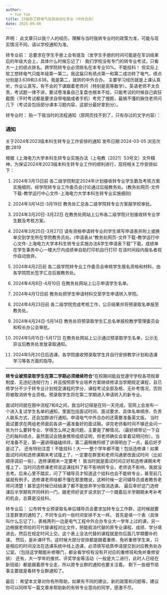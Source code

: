 ```yaml
---
author:
  - Yue Yue
title: 23级软工转电气及其自动化专业（中外合办）
date: 2025-09-06
---
```


声明：
此文章只以我个人的经历，理解与当时我转专业时的政策为准，可能与现实情况不同，请以学校通知为准。


转专业前：
总要求在学生手册上会有提及（发学生手册的时间可能是在军训结束后的年级大会上，具体什么时候忘记了）
我们学校没有专门的转专业考试，只看大一上的绩点排名。跨学院转专业必须排名在本专业10%。不能挂科！
但实际上软工想转电气只能年级第一第二。我这届只有绩点第一和第二成功转了电气，绩点分别是3.639和3.638。我是第二，就转的中外合办。
主要学习经历就是上课认真听，作业认真写，有不会的下课跟着老师问（特别是高等数学）。英语老师不太负责，考试题一律不讲，要试卷准备自己复盘也根本不给，只能考试的时候自己疯狂截图（平时考试都是要求自带电脑或者手机）考完了搜题，最搞不懂的揪住老师问几下（考试会包括部分课本习题内容，这部分最好拿到分）。


转专业时：
贴一下我当时的流程通知（原网页找不到了，只有存过的文字内容）： 

### 通知
关于2024年2023级本科生转专业工作安排的通知
发布日期:2024-03-05
浏览次数:2819

根据《上海电力大学本科生转专业实施办法（上电教〔2021〕53号文）文件精神，为保证2024年2023级本科生转专业工作的顺利进行，现将相关工作安排如下：

1. 2024年3月13日前 各二级学院制定2024年计划接收转专业学生数及考核方案实施细则，经学院转专业工作委员会讨论通过后报教务处。(教务处网页-文件下载-教学运行中心文件-上海电力大学本科生转专业实施细则)

2. 2024年3月14日-3月19日 教务处汇总各二级学院转专业方案报学校审批。

3. 2024年3月20日-3月22日 在教务处网站上公布各二级学院计划接收转专业学生数及考核方案。

4. 2024年3月25日-3月27日 请有资格申请转专业的学生填写申请表并附上或换单交到学生所在学院教务员处。(申请表从“教务处网页-文件下载-教学运行中心文件-上海电力大学本科生转专业实施办法&学生申请表下载”下载，成绩单在学生事务中心一楼大厅内成绩单自助打印机自行打印 在该时间段内报名者视作自动放弃。

5. 2024年4月2日前 各二级学院转专业工作委员会审核学生报名资格和材料，由各学院院长签字汇总后报教务处。

6. 2024年4月8日-4月10日 在教务处网站上公示申请学生名单。

7. 2024年4月12日前 教务处把学生申请材料交至学生申请转入学院。

8. 2024年4月23日前 各二级学院完成考核工作，公示结果并将预录取名单报至教务处。

9. 2024年4月24日-5月14日 教务处将预录取学生汇总名单报校教学管理委员会和校长办公会审批。

10. 2024年5月15日-5月17日 在教务处网站上公示通过预录取学生名单，公示无异议后教务处发放录取通知。

11. 2024年5月20日后选课，各学院接收预录取学生并自行安排教学计划和选课学习等各方面的指导。

---

**转专业被预录取学生在第二学期必须继续符合**“在校期间能自觉遵守学校各项规章制度、无违纪违规行为；并且按照原专业培养方案继续修读当学期规定课程，且已修学分不少于转专业计划规定课程的学分，课程考试全部及格，无补考情况，否则将被取消转专业资格。预录取学生将在第二学期进入申请转入的新专业。

面试时间就在图中流程7和8之间，我当时记得是在同一天完成，官网上会发布一个进入复试学生名单的通知，里面包括面试时间、面试要求、具体名单顺序、负责人联系方式，还会加群进行通知。申请电气中外合办的还需要准备英文版。
当时面试要求在两组老师面前各讲一遍准备好的面试稿，讲完老师看时间不够还会问一些为什么要转专业、学得怎么样之类问题，主要是了解情况。（最好顺带记一下自己的每科绩点，虽然面试会随身携带成绩证明，但老师确实会拿着证明问你）。当时准备不足，第一遍讲得磕磕绊绊，第二遍稍微捋顺了讲得明白了一点，最后好歹是过了。
还有特别注意！不能挂科！大一一整个学年都不能！包括选修课！如果面试时间和选修课期末考试撞上了，一定要在群里和老师沟通更改面试时间（比如顺序调前一些），选修课期末一定要考！
我当时就是面试时间正好和选修课期末考撞上了，当时问选修课老师说这课挂科了影不影响转专业，老师说不影响，我就没去考。后来心里不踏实，问了下辅导员才知道这个挂科也会不能转专业，甚至前几届就有例子。选修课老师啥都不懂在那里瞎说，这种时候一定问辅导员或者教务老师问清楚！甚至这时候已经结课了都不能放弃学分取消选课。
最后幸好这门选修课后半学期有开同样的一门，跟老师好说歹说求到了一个跟着后半学期期末考补考的机会，总算是没挂科。


转专业后：
公布转专业预录取名单后辅导员会要求加转专业工作群，这时候就要注意群里的通知了，不同专业的一些时间安排不太一样。
首先是填一个表（具体叫什么忘记了），表格两列一边是电气工程中外合办专业大一学年上过的课，另一边根据老师给的可代替课程对比文件，把能抵消代替的原专业课程、成绩、学分填进去，然后在规定时间上交。这个表上没法代替的课程就是你后面几学期要补的课。
然后，是补课环节。这时候大部分安排都是跟着重修、免听重修学生来，只是相应的时间没法在选课系统中线上选课，必须填写纸质申请提交到对应教务处办公室。（包括这学期能补修哪门，都全看学校有没有开对应的重修班和免听重修安排）
还有，大一学年的推优、评奖学金等活动（一般是大二进行，此时人已经在新班级）都是跟着原专业走，所以原专业群的通知也要关注着。
剩下一些细节琐事主要就是看转专业群通知了。

最后：
希望本文章对你有所帮助，如果有不同的建议，新的政策和问题等，建议你可以同样写一篇文章来帮助新的有转专业意向的同学，感激不尽。

